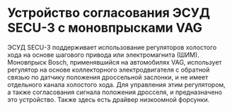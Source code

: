 # Устройство согласования ЭСУД SECU-3 c моновпрысками VAG

ЭСУД SECU-3 поддерживает использование регуляторов холостого хода на основе шагового привода или электромагнита (ШИМ). Моновпрыск Bosch, применявшийся на автомобилях VAG, использует регулятор на основе коллекторного электродвигателя с обратной связью по датчику положения дроссельной заслонки, и не имеет отдельного канала холостого хода.
Для управления этим регулятором, а также согласования сигнала положения дросселя, и предназначено это устройство. Также здесь есть драйвер низкоомной форсунки.
